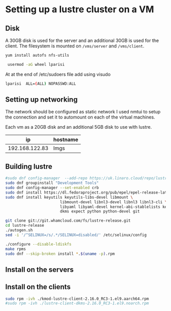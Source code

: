
# Setting up a lustre cluster on a VM

## Disk

A 30GB disk is used for the server and an additional 30GB is used for the client.
The filesystem is mounted on `/vms/server` and `/vms/client`.

```bash
yum install autofs nfs-utils
```


```bash
 usermod -aG wheel lparisi

 ```

 At at the end of /etc/sudoers file add using visudo

 ```bash
 lparisi  ALL=(ALL) NOPASSWD:ALL
```

## Setting up networking

The network should be configured as static network
I used nmtui to setup the connection and set it to automount on each of the virtual machines.

Each vm as a 20GB disk and an additional 5GB disk to use with lustre.

ip | hostname | 
-- | --- |
192.168.122.83 |  lmgs


## Building lustre

```bash
#sudo dnf config-manager  --add-repo https://uk.linaro.cloud/repo/lustre/master/el9/aarch64/
sudo dnf groupinstall "Development Tools"
sudo dnf config-manager --set-enabled crb
sudo dnf install https://dl.fedoraproject.org/pub/epel/epel-release-latest-9.noarch.rpm
sudo dnf install keyutils keyutils-libs-devel libmount \
                        libmount-devel libnl3-devel libnl3 libnl3-cli \
                        libyaml libyaml-devel kernel-abi-stablelists kernel-rpm-macros \
                        dkms expect python python-devel git

git clone git://git.whamcloud.com/fs/lustre-release.git
cd lustre-release
./autogen.sh
sed -i '/^SELINUX=/s/.*/SELINUX=disabled/' /etc/selinux/config 

./configure --disable-ldiskfs
make rpms
sudo dnf --skip-broken install *.$(uname -p).rpm
```

## Install on the servers

## Install on the clients

```bash
sudo rpm -ivh ./kmod-lustre-client-2.16.0_RC3-1.el9.aarch64.rpm
#sudo rpm -ivh ./lustre-client-dkms-2.16.0_RC3-1.el9.noarch.rpm
```